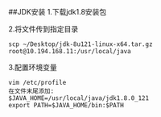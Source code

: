 ##JDK安装
1.下载jdk1.8安装包

2.将文件传到指定目录

    scp ~/Desktop/jdk-8u121-linux-x64.tar.gz root@10.194.168.11:/usr/local/java

3.配置环境变量
    
    vim /etc/profile
    在文件末尾添加:
    $JAVA_HOME=/usr/local/java/jdk1.8.0_121
    export PATH=$JAVA_HOME/bin:$PATH
